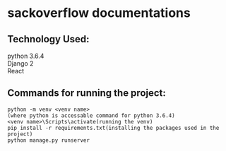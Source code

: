 # sackoverflow documentations
	
## Technology Used:
python 3.6.4<br>
Django 2<br>
React

## Commands for running the project:
	python -m venv <venv name>
	(where python is accessable command for python 3.6.4)
	<venv name>\Scripts\activate(running the venv)
	pip install -r requirements.txt(installing the packages used in the project)
	python manage.py runserver
